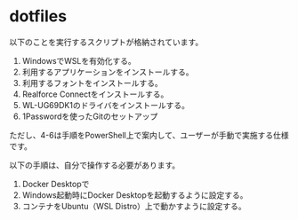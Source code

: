 # dotfiles

以下のことを実行するスクリプトが格納されています。

1. WindowsでWSLを有効化する。
2. 利用するアプリケーションをインストールする。
3. 利用するフォントをインストールする。
4. Realforce Connectをインストールする。
5. WL-UG69DK1のドライバをインストールする。
6. 1Passwordを使ったGitのセットアップ

ただし、4-6は手順をPowerShell上で案内して、ユーザーが手動で実施する仕様です。

以下の手順は、自分で操作する必要があります。

1. Docker Desktopで
  1. Windows起動時にDocker Desktopを起動するように設定する。 
  1. コンテナをUbuntu（WSL Distro）上で動かすように設定する。
